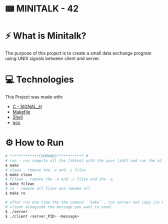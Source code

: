 # 📟 MINITALK - 42

# ⚡ What is Minitalk?

The purpose of this project is to create a small data exchange program using UNIX signals between client and server.


# :computer: Technologies

This Project was made with:

* [C - SIGNAL_H](https://devdocs.io/)
* [Makefile](https://www.gnu.org/software/make/manual/make.html)
* [Shell](https://unixguide.readthedocs.io/en/latest/unixcheatsheet/)
* [gcc](https://terminaldeinformacao.com/2015/10/08/como-instalar-e-configurar-o-gcc-no-windows-mingw/)

# ⚙️ How to Run
```bash
# *************COMMANDS************ #
# run - run compile all the libtest with the your libft and run the all tests
$ make
# clean - remove the .o and .c files 
$ make clean
# fclean - remove the .o and .c files and the .a
$ make fclean
# re - remove all files and remake all
$ make re

# after run one time the the comand ``make``, run server and copy its PID to the
# client alongside the message you want to send.
$ ./server
$ ./client <server_PID> <message> 

```

